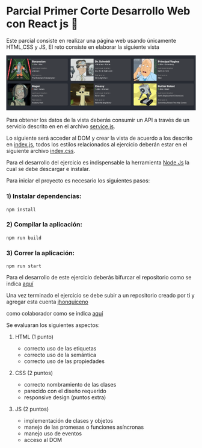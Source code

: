 # Parcial Primer Corte Desarrollo Web con React js 🚀


Este parcial consiste en realizar una página web usando únicamente HTML,CSS y JS,
El reto consiste en elaborar la siguiente vista


![Vista Principal](./design/vista-principal.png)


Para obtener los datos de la vista deberás consumir un API a través de un servicio descrito
en en el archivo [service.js](./src/service.js).


Lo siguiente será acceder al DOM y crear la vista de acuerdo a los descrito en [index.js](./src/index.js),
todos los estilos relacionados al ejercicio deberán estar en el siguiente archivo [index.css](./src/index.css).


Para el desarrollo del ejercicio es indispensable la herramienta [Node Js](https://nodejs.org/es) la cual se debe descargar e instalar.


Para iniciar el proyecto es necesario los siguientes pasos:


### 1) Instalar dependencias:


```
npm install
```


### 2) Compilar la aplicación:


```
npm run build
```


### 3) Correr la aplicación:


```
npm run start
```


Para el desarrollo de este ejercicio deberás bifurcar el repositorio como se indica [aquí](https://docs.github.com/es/get-started/quickstart/fork-a-repo)


Una vez terminado el ejercicio se debe subir a un repositorio creado por ti y agregar esta cuenta [jhonquiceno](https://github.com/jhonquiceno)


como colaborador como se indica [aquí](https://docs.github.com/es/account-and-profile/setting-up-and-managing-your-personal-account-on-github/managing-access-to-your-personal-repositories/inviting-collaborators-to-a-personal-repository)


Se evaluaran los siguientes aspectos:


1. HTML (1 punto)
     * correcto uso de las etiquetas
     * correcto uso de la semántica
     * correcto uso de las propiedades
      
2. CSS (2 puntos)
     * correcto nombramiento de las clases
     * parecido con el diseño requerido
     * responsive design (puntos extra)
       
3. JS (2 puntos)
     * implementación de clases y objetos
     * manejo de las promesas o funciones asíncronas
     * manejo uso de eventos
     * acceso al DOM

